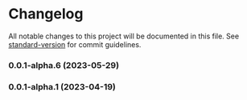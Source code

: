# Changelog

All notable changes to this project will be documented in this file. See [standard-version](https://github.com/conventional-changelog/standard-version) for commit guidelines.

### 0.0.1-alpha.6 (2023-05-29)

### 0.0.1-alpha.1 (2023-04-19)
